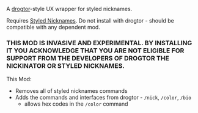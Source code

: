 A [drogtor](https://modrinth.com/mod/drogtor)-style UX wrapper for styled nicknames.

Requires [Styled Nicknames](https://modrinth.com/mod/styled-nicknames). Do not install with drogtor - should be compatible with any dependent mod.

### THIS MOD IS INVASIVE AND EXPERIMENTAL. BY INSTALLING IT YOU ACKNOWLEDGE THAT YOU ARE NOT ELIGIBLE FOR SUPPORT FROM THE DEVELOPERS OF DROGTOR THE NICKINATOR OR STYLED NICKNAMES.

This Mod:
 - Removes all of styled nicknames commands
 - Adds the commands and interfaces from drogtor - `/nick`, `/color`, `/bio`
   - allows hex codes in the `/color` command
